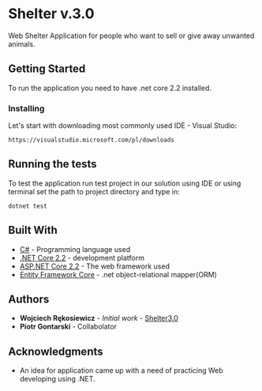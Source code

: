 # Shelter v.3.0
Web Shelter Application for people who want to sell or give away unwanted animals.

## Getting Started

To run the application you need to have .net core 2.2 installed.


### Installing

Let's start with downloading most commonly used IDE - Visual Studio:

```
https://visualstudio.microsoft.com/pl/downloads
```


## Running the tests

To test the application run test project in our solution using IDE or using terminal set the path to project directory and type in:

```
dotnet test
```


## Built With

* [C#](https://docs.microsoft.com/pl-pl/dotnet/csharp/) - Programming language used
* [.NET Core 2.2](https://docs.microsoft.com/pl-pl/dotnet/core/) - development platform 
* [ASP.NET Core 2.2](https://docs.microsoft.com/pl-pl/aspnet/core/?view=aspnetcore-2.2) - The web framework used
* [Entity Framework Core](https://docs.microsoft.com/pl-pl/ef/core/) - .net object-relational mapper(ORM) 
## Authors

* **Wojciech Rękosiewicz** - *Initial work* - [Shelter3.0](https://github.com/WojciechRekosiewicz/Shelter3.0)
* **Piotr Gontarski** - Collabolator

## Acknowledgments

* An idea for application came up with a need of practicing Web developing using .NET. 

